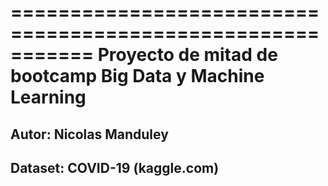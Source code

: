 ===========================================================
Proyecto de mitad de bootcamp Big Data y Machine Learning
===========================================================
Autor: Nicolas Manduley
-----------------------------------------------------------
Dataset: COVID-19 (kaggle.com)
-----------------------------------------------------------

